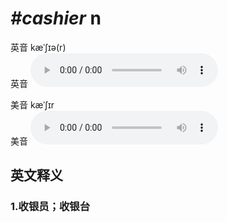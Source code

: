 # ***\#cashier*** n
英音 kæˈʃɪə(r)  
英音
<audio src="./media/cashier1_AAC.aac" controls="controls"></audio>

美音 kæˈʃɪr  
美音
<audio src="./media/cashier2_AAC.aac" controls="controls"></audio>



  

英文释义
---
### 1.**收银员；收银台**  


